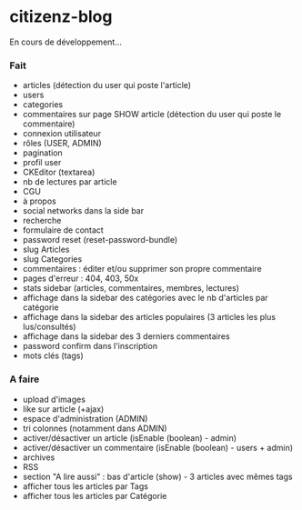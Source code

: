 # citizenz-blog
En cours de développement...

### Fait
- articles (détection du user qui poste l'article)
- users
- categories
- commentaires sur page SHOW article (détection du user qui poste le commentaire)
- connexion utilisateur
- rôles (USER, ADMIN)
- pagination
- profil user
- CKEditor (textarea)
- nb de lectures par article
- CGU
- à propos
- social networks dans la side bar
- recherche
- formulaire de contact
- password reset (reset-password-bundle)
- slug Articles
- slug Categories
- commentaires : éditer et/ou supprimer son propre commentaire
- pages d'erreur : 404, 403, 50x
- stats sidebar (articles, commentaires, membres, lectures)
- affichage dans la sidebar des catégories avec le nb d'articles par catégorie
- affichage dans la sidebar des articles populaires (3 articles les plus lus/consultés)
- affichage dans la sidebar des 3 derniers commentaires
- password confirm dans l'inscription
- mots clés (tags)

### A faire
- upload d'images
- like sur article (+ajax)
- espace d'administration (ADMIN)
- tri colonnes (notamment dans ADMIN)
- activer/désactiver un article (isEnable (boolean) - admin)
- activer/désactiver un commentaire (isEnable (boolean) - users + admin)
- archives
- RSS
- section "A lire aussi" : bas d'article (show) - 3 articles avec mêmes tags
- afficher tous les articles par Tags
- afficher tous les articles par Catégorie